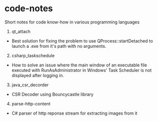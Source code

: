 # code-notes
Short notes for code know-how in various programming languages

1. qt_attach
- Best solution for fixing the problem to use QProcess::startDetached to launch a .exe from it's path with no arguments.
  

2. csharp_taskschedule
- How to solve an issue where the main window of an executable file executed with RunAsAdministrator 
in Windows' Task Scheduler is not displayed after logging in.

3. java_csr_decorder
- CSR Decoder using Bouncycastle library

4. parse-http-content
- C# parser of http reponse stream for extracting images from it
